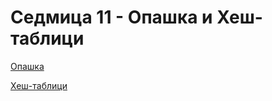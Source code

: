 # Седмица 11 - Опашка и Хеш-таблици

[Опашка](https://github.com/AleksandrinaKovachka/Data-structures-and-algorithms/tree/main/Week11/Queue)

[Хеш-таблици](https://github.com/AleksandrinaKovachka/Data-structures-and-algorithms/tree/main/Week11/HashTable)
